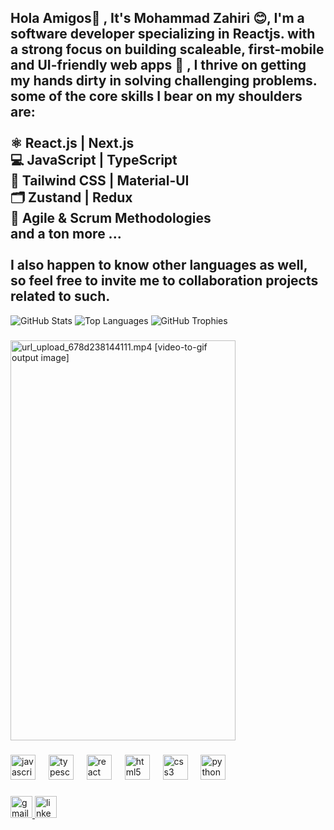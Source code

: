<h2 align="left">Hola Amigos👋 , It's Mohammad Zahiri 😊, I'm a software developer specializing in Reactjs. with a strong focus on building scaleable, first-mobile and UI-friendly web apps 🚀 , I thrive on getting my hands dirty in solving challenging problems.<br>some of the core skills I bear on my shoulders are:<br><br>⚛️ React.js | Next.js<br>💻 JavaScript | TypeScript<br>🎨 Tailwind CSS | Material-UI<br>🗂️ Zustand | Redux<br>📅 Agile & Scrum Methodologies<br>and a ton more ...<br><br>I also happen to know other languages as well, so feel free to invite me to collaboration projects related to such.</h2>

![GitHub Stats](https://github-readme-stats.vercel.app/api?username=mzahirinia&show_icons=true&theme=dark)
![Top Languages](https://github-readme-stats.vercel.app/api/top-langs/?username=mzahirinia&layout=compact&theme=dark)
![GitHub Trophies](https://github-profile-trophy.vercel.app/?username=mzahirinia&theme=darkhub)

###

<img src="//s3.ezgif.com/tmp/ezgif-3-db0efaeb34.gif" style="width:360px;height:640px!important" alt="url_upload_678d238144111.mp4 [video-to-gif output image]">

###

<div align="left">
  <img src="https://cdn.jsdelivr.net/gh/devicons/devicon/icons/javascript/javascript-plain.svg" height="40" alt="javascript logo"  />
  <img width="13" />
  <img src="https://cdn.jsdelivr.net/gh/devicons/devicon/icons/typescript/typescript-plain.svg" height="40" alt="typescript logo"  />
  <img width="13" />
  <img src="https://cdn.jsdelivr.net/gh/devicons/devicon/icons/react/react-original.svg" height="40" alt="react logo"  />
  <img width="13" />
  <img src="https://cdn.jsdelivr.net/gh/devicons/devicon/icons/html5/html5-plain.svg" height="40" alt="html5 logo"  />
  <img width="13" />
  <img src="https://cdn.jsdelivr.net/gh/devicons/devicon/icons/css3/css3-plain.svg" height="40" alt="css3 logo"  />
  <img width="13" />
  <img src="https://cdn.jsdelivr.net/gh/devicons/devicon/icons/python/python-plain.svg" height="40" alt="python logo"  />
</div>

###

<div align="left">
  <a href="zahiriniamahyar@gmail.com" target="_blank">
    <img src="https://img.shields.io/static/v1?message=Gmail&logo=gmail&label=&color=D14836&logoColor=white&labelColor=&style=for-the-badge" height="35" alt="gmail logo"  />
  </a>
  <a href="https://www.linkedin.com/in/mohammad-zahirinia/" target="_blank">
    <img src="https://img.shields.io/static/v1?message=LinkedIn&logo=linkedin&label=&color=0077B5&logoColor=white&labelColor=&style=for-the-badge" height="35" alt="linkedin logo"  />
  </a>
</div>

###
